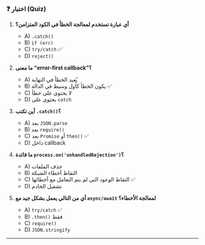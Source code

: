 ### ❓ اختبار (Quiz)

1.  **أي عبارة تستخدم لمعالجة الخطأ في الكود المتزامن؟**
    * A) `.catch()`
    * B) `if (err)`
    * C) `try/catch` ✅
    * D) `reject()`

2.  **ما معنى “error-first callback”؟**
    * A) يُعيد الخطأ في النهاية
    * B) يكون الخطأ كأول وسيط في الدالة ✅
    * C) لا يحتوي على خطأ
    * D) يحتوي على `catch`

3.  **أين تكتب `.catch()`؟**
    * A) بعد `JSON.parse`
    * B) بعد `require()`
    * C) بعد `Promise` أو `then()` ✅
    * D) داخل callback

4.  **ما فائدة `process.on('unhandledRejection')`؟**
    * A) حذف الملفات
    * B) التقاط أخطاء الشبكة
    * C) التقاط الوعود التي لم يتم التعامل مع أخطائها ✅
    * D) تشغيل الخادم

5.  **أي من التالي يعمل بشكل جيد مع `async/await` لمعالجة الأخطاء؟**
    * A) `try/catch` ✅
    * B) `.then()` فقط
    * C) `require()`
    * D) `JSON.stringify`

***
